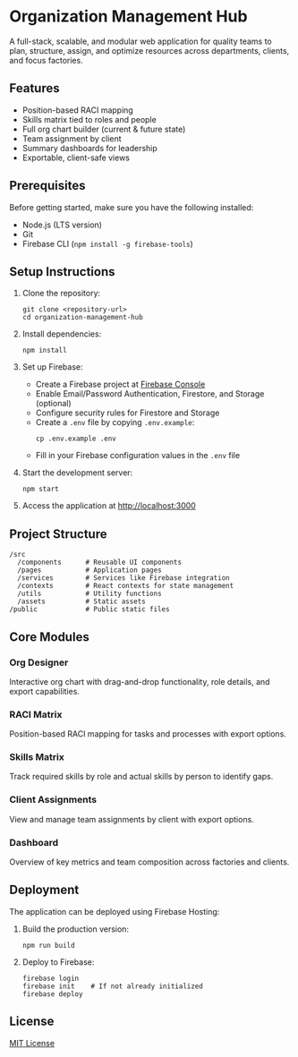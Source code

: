 # Organization Management Hub

A full-stack, scalable, and modular web application for quality teams to plan, structure, assign, and optimize resources across departments, clients, and focus factories.

## Features

- Position-based RACI mapping
- Skills matrix tied to roles and people
- Full org chart builder (current & future state)
- Team assignment by client
- Summary dashboards for leadership
- Exportable, client-safe views

## Prerequisites

Before getting started, make sure you have the following installed:

- Node.js (LTS version)
- Git
- Firebase CLI (`npm install -g firebase-tools`)

## Setup Instructions

1. Clone the repository:
   ```
   git clone <repository-url>
   cd organization-management-hub
   ```

2. Install dependencies:
   ```
   npm install
   ```

3. Set up Firebase:
   - Create a Firebase project at [Firebase Console](https://console.firebase.google.com/)
   - Enable Email/Password Authentication, Firestore, and Storage (optional)
   - Configure security rules for Firestore and Storage
   - Create a `.env` file by copying `.env.example`:
     ```
     cp .env.example .env
     ```
   - Fill in your Firebase configuration values in the `.env` file

4. Start the development server:
   ```
   npm start
   ```

5. Access the application at [http://localhost:3000](http://localhost:3000)

## Project Structure

```
/src
  /components      # Reusable UI components
  /pages           # Application pages
  /services        # Services like Firebase integration
  /contexts        # React contexts for state management
  /utils           # Utility functions
  /assets          # Static assets
/public            # Public static files
```

## Core Modules

### Org Designer
Interactive org chart with drag-and-drop functionality, role details, and export capabilities.

### RACI Matrix
Position-based RACI mapping for tasks and processes with export options.

### Skills Matrix
Track required skills by role and actual skills by person to identify gaps.

### Client Assignments
View and manage team assignments by client with export options.

### Dashboard
Overview of key metrics and team composition across factories and clients.

## Deployment

The application can be deployed using Firebase Hosting:

1. Build the production version:
   ```
   npm run build
   ```

2. Deploy to Firebase:
   ```
   firebase login
   firebase init    # If not already initialized
   firebase deploy
   ```

## License

[MIT License](LICENSE) 